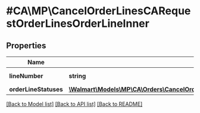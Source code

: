 # #CA\MP\CancelOrderLinesCARequestOrderLinesOrderLineInner

## Properties

Name | Type | Description | Notes
------------ | ------------- | ------------- | -------------
**lineNumber** | **string** | OrderLine number |
**orderLineStatuses** | [**\Walmart\Models\MP\CA\Orders\CancelOrderLinesCARequestOrderLinesOrderLineInnerOrderLineStatuses**](CancelOrderLinesCARequestOrderLinesOrderLineInnerOrderLineStatuses.md) |  |


[[Back to Model list]](../) [[Back to API list]](../../Api/CA/MP) [[Back to README]](../../README.md)
